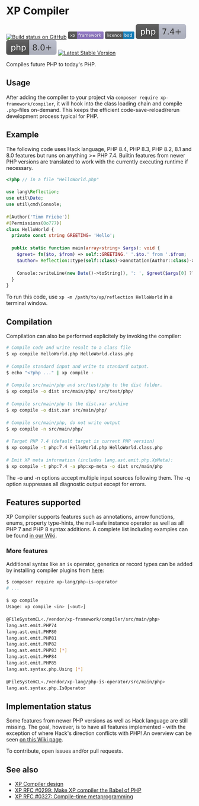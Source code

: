 XP Compiler
===========

[![Build status on GitHub](https://github.com/xp-framework/compiler/workflows/Tests/badge.svg)](https://github.com/xp-framework/compiler/actions)
[![XP Framework Module](https://raw.githubusercontent.com/xp-framework/web/master/static/xp-framework-badge.png)](https://github.com/xp-framework/core)
[![BSD Licence](https://raw.githubusercontent.com/xp-framework/web/master/static/licence-bsd.png)](https://github.com/xp-framework/core/blob/master/LICENCE.md)
[![Requires PHP 7.4+](https://raw.githubusercontent.com/xp-framework/web/master/static/php-7_4plus.svg)](http://php.net/)
[![Supports PHP 8.0+](https://raw.githubusercontent.com/xp-framework/web/master/static/php-8_0plus.svg)](http://php.net/)
[![Latest Stable Version](https://poser.pugx.org/xp-framework/compiler/version.svg)](https://packagist.org/packages/xp-framework/compiler)

Compiles future PHP to today's PHP.

Usage
-----
After adding the compiler to your project via `composer require xp-framework/compiler`, it will hook into the class loading chain and compile `.php`-files on-demand. This keeps the efficient code-save-reload/rerun development process typical for PHP.

Example
-------
The following code uses Hack language, PHP 8.4, PHP 8.3, PHP 8.2, 8.1 and 8.0 features but runs on anything >= PHP 7.4. Builtin features from newer PHP versions are translated to work with the currently executing runtime if necessary.

```php
<?php // In a file "HelloWorld.php"

use lang\Reflection;
use util\Date;
use util\cmd\Console;

#[Author('Timm Friebe')]
#[Permissions(0o777)]
class HelloWorld {
  private const string GREETING= 'Hello';

  public static function main(array<string> $args): void {
    $greet= fn($to, $from) => self::GREETING.' '.$to.' from '.$from;
    $author= Reflection::type(self::class)->annotation(Author::class)->argument(0);

    Console::writeLine(new Date()->toString(), ': ', $greet($args[0] ?? 'World', from: $author));
  }
}
```

To run this code, use `xp -m /path/to/xp/reflection HelloWorld` in a terminal window.

Compilation
-----------
Compilation can also be performed explicitely by invoking the compiler:

```bash
# Compile code and write result to a class file
$ xp compile HelloWorld.php HelloWorld.class.php

# Compile standard input and write to standard output.
$ echo "<?php ..." | xp compile -

# Compile src/main/php and src/test/php to the dist folder.
$ xp compile -o dist src/main/php/ src/test/php/

# Compile src/main/php to the dist.xar archive
$ xp compile -o dist.xar src/main/php/

# Compile src/main/php, do not write output
$ xp compile -n src/main/php/

# Target PHP 7.4 (default target is current PHP version)
$ xp compile -t php:7.4 HelloWorld.php HelloWorld.class.php

# Emit XP meta information (includes lang.ast.emit.php.XpMeta):
$ xp compile -t php:7.4 -a php:xp-meta -o dist src/main/php
```

The -o and -n options accept multiple input sources following them.
The -q option suppresses all diagnostic output except for errors.

Features supported
------------------

XP Compiler supports features such as annotations, arrow functions, enums, property type-hints, the null-safe instance operator as well as all PHP 7 and PHP 8 syntax additions. A complete list including examples can be found [in our Wiki](https://github.com/xp-framework/compiler/wiki).

### More features

Additional syntax like an `is` operator, generics or record types can be added by installing compiler plugins from [here](https://github.com/xp-lang):

```bash
$ composer require xp-lang/php-is-operator
# ...

$ xp compile
Usage: xp compile <in> [<out>]

@FileSystemCL<./vendor/xp-framework/compiler/src/main/php>
lang.ast.emit.PHP74
lang.ast.emit.PHP80
lang.ast.emit.PHP81
lang.ast.emit.PHP82
lang.ast.emit.PHP83 [*]
lang.ast.emit.PHP84
lang.ast.emit.PHP85
lang.ast.syntax.php.Using [*]

@FileSystemCL<./vendor/xp-lang/php-is-operator/src/main/php>
lang.ast.syntax.php.IsOperator
```

Implementation status
---------------------

Some features from newer PHP versions as well as Hack language are still missing. The goal, however, is to have all features implemented - with the exception of where Hack's direction conflicts with PHP! An overview can be seen [on this Wiki page](https://github.com/xp-framework/compiler/wiki/Implementation-status).

To contribute, open issues and/or pull requests.

See also
--------

* [XP Compiler design](https://github.com/xp-framework/compiler/wiki/Compiler-design)
* [XP RFC #0299: Make XP compiler the Babel of PHP](https://github.com/xp-framework/rfc/issues/299)
* [XP RFC #0327: Compile-time metaprogramming](https://github.com/xp-framework/rfc/issues/327)